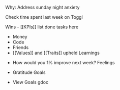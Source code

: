 
Why:
Address sunday night anxiety

Check time spent last week on Toggl

Wins - [[KPIs]] list done tasks here
- Money
- Code
- Friends
- [[Values]] and [[Traits]] upheld
Learnings
* How would you 1% improve next week?
Feelings
- Gratitude
Goals
* View Goals gdoc